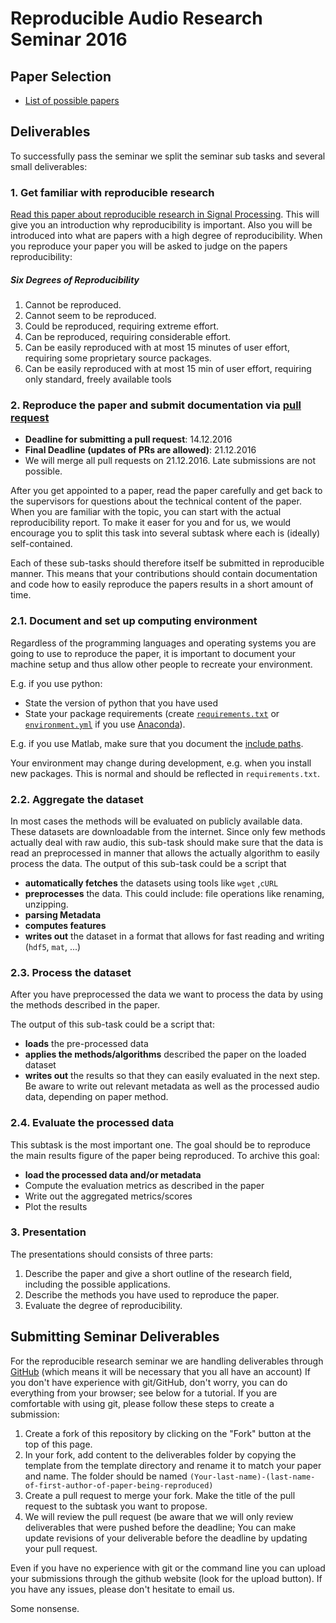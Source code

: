 # Reproducible Audio Research Seminar 2016

## Paper Selection

* [List of possible papers](https://github.com/faroit/reproducible-audio-research)

## Deliverables

To successfully pass the seminar we split the seminar sub tasks and several small deliverables:

### 1. Get familiar with reproducible research

 [Read this paper about reproducible research in Signal Processing](https://infoscience.epfl.ch/record/136640). This will give you an introduction why reproducibility is important. Also you will be introduced into what are papers with a high degree of reproducibility. When you reproduce your paper you will be asked to judge on the papers reproducibility:

##### Six Degrees of Reproducibility
 1. Cannot be reproduced.
 2. Cannot seem to be reproduced.
 3. Could be reproduced, requiring extreme effort.
 4. Can be reproduced, requiring considerable effort.
 5. Can be easily reproduced with at most 15 minutes of user effort, requiring some proprietary source packages.
 6. Can be easily reproduced with at most 15 min of user effort, requiring only standard, freely available tools


### 2. Reproduce the paper and submit documentation via [pull request](https://help.github.com/articles/about-pull-requests/)

* **Deadline for submitting a pull request**: 14.12.2016
* **Final Deadline (updates of PRs are allowed)**: 21.12.2016
* We will merge all pull requests on 21.12.2016. Late submissions are not possible.

After you get appointed to a paper, read the paper carefully and get back to the supervisors for questions about the technical content of the paper. When you are familiar with the topic, you can start with the actual reproducibility report. To make it easer for you and for us, we would encourage you to split this task into several subtask where each is (ideally) self-contained.

Each of these sub-tasks should therefore itself be submitted in reproducible manner. This means that your contributions should contain documentation and code how to easily reproduce the papers results in a short amount of time.

### 2.1. Document and set up computing environment

Regardless of the programming languages and operating systems you are going to use to reproduce the paper, it is important to document your machine setup and thus allow other people to recreate your environment.

E.g. if you use python:

* State the version of python that you have used
* State your package requirements (create [`requirements.txt`](https://pip.pypa.io/en/stable/user_guide/#requirements-files) or [`environment.yml`](http://conda.pydata.org/docs/using/envs.html#share-an-environment) if you use [Anaconda](https://anaconda.org)).

E.g. if you use Matlab, make sure that you document the [include paths](https://de.mathworks.com/help/matlab/matlab_env/what-is-the-matlab-search-path.html).

Your environment may change during development, e.g. when you install new packages. This is normal and should be reflected in `requirements.txt`.

### 2.2. Aggregate the dataset

In most cases the methods will be evaluated on publicly available data. These datasets are downloadable from the internet. Since only few methods actually deal with raw audio, this sub-task should make sure that the data is read an preprocessed in manner that allows the actually algorithm to easily process the data. The output of this sub-task could be a script that

* **automatically fetches** the datasets using tools like `wget` ,`cURL`
* **preprocesses** the data. This could include: file operations like renaming, unzipping.
* **parsing Metadata**
* **computes features**
* **writes out** the dataset in a format that allows for fast reading and writing (`hdf5`, `mat`, ...)

### 2.3. Process the dataset

After you have preprocessed the data we want to process the data by using the methods described in the paper.

The output of this sub-task could be a script that:

* **loads** the pre-processed data
* **applies the methods/algorithms** described the paper on the loaded dataset
* **writes out** the results so that they can easily evaluated in the next step. Be aware to write out relevant metadata as well as the processed audio data, depending on paper method.

### 2.4. Evaluate the processed data

This subtask is the most important one. The goal should be to reproduce the main results figure of the paper being reproduced. To archive this goal:

* **load the processed data and/or metadata**
* Compute the evaluation metrics as described in the paper
* Write out the aggregated metrics/scores
* Plot the results

### 3. Presentation

The presentations should consists of three parts:

1. Describe the paper and give a short outline of the research field, including the possible applications.
2. Describe the methods you have used to reproduce the paper.
3. Evaluate the degree of reproducibility.

## Submitting Seminar Deliverables

For the reproducible research seminar we are handling deliverables through [GitHub](https://github.com/) (which means it will be necessary that you all have an account) If you don't have experience with git/GitHub, don't worry, you can do everything from your browser; see below for a tutorial.
If you are comfortable with using git, please follow these steps to create a submission:

1. Create a fork of this repository by clicking on the "Fork" button at the top of this page.
2. In your fork, add content to the deliverables folder by copying the template from the template directory and rename it to match your paper and name. The folder should be named `(Your-last-name)-(last-name-of-first-author-of-paper-being-reproduced)`
3. Create a pull request to merge your fork. Make the title of the pull request to the subtask you want to propose.
4. We will review the pull request (be aware that we will only review deliverables that were pushed before the deadline; You can make update revisions of your deliverable before the deadline by updating your pull request.

Even if you have no experience with git or the command line you can upload your submissions through the github website (look for the upload button). If you have any issues, please don't hesitate to email us.

Some nonsense.
